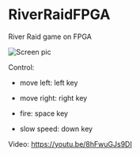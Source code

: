 # RiverRaidFPGA
River Raid game on FPGA


![Screen pic](https://habrastorage.org/files/715/b70/927/715b70927752428cacc1280fa810bb42.png)


Control:

* move left: left key

* move right: right key

* fire: space key

* slow speed: down key

Video: https://youtu.be/8hFwuGJs9DI
